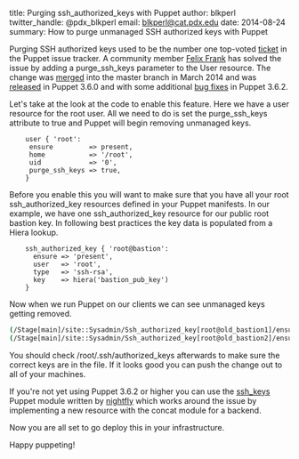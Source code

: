 title: Purging ssh_authorized_keys with Puppet
author: blkperl
twitter_handle: @pdx_blkperl
email: blkperl@cat.pdx.edu
date: 2014-08-24
summary: How to purge unmanaged SSH authorized keys with Puppet

Purging SSH authorized keys used to be the number one top-voted
[ticket][PUP-1174] in the Puppet issue tracker. A community member
[Felix Frank][ffrank] has solved the issue by adding a purge_ssh_keys parameter
to the User resource. The change was [merged][pull-2247] into the master branch in March
2014 and was [released][release-notes] in Puppet 3.6.0 and with some additional [bug fixes][bug-fixes] in
Puppet 3.6.2.

Let's take at the look at the code to enable this feature. Here we have a user
resource for the root user. All we need to do is set the purge_ssh_keys
attribute to true and Puppet will begin removing unmanaged keys.

```puppet
    user { 'root':
     ensure         => present,
     home           => '/root',
     uid            => '0',
     purge_ssh_keys => true,
    }
```

Before you enable this you will want to make sure that you have all your root
ssh_authorized_key resources defined in your Puppet manifests. In our example,
we have one ssh_authorized_key resource for our public root bastion key. In
following best practices the key data is populated from a Hiera lookup.

```puppet
    ssh_authorized_key { 'root@bastion':
      ensure => 'present',
      user   => 'root',
      type   => 'ssh-rsa',
      key    => hiera('bastion_pub_key')
    }
```

Now when we run Puppet on our clients we can see unmanaged keys getting removed.

```bash
(/Stage[main]/site::Sysadmin/Ssh_authorized_key[root@old_bastion1]/ensure) removed
(/Stage[main]/site::Sysadmin/Ssh_authorized_key[root@old_bastion2]/ensure) removed
```

You should check /root/.ssh/authorized_keys afterwards to make sure the
correct keys are in the file. If it looks good you can push the change 
out to all of your machines.

If you're not yet using Puppet 3.6.2 or higher you can use the [ssh_keys][ssh_keys]
Puppet module written by [nightfly][nightfly] which works around the issue by implementing a new resource
with the concat module for a backend.

Now you are all set to go deploy this in your infrastructure.

Happy puppeting!


[ssh_keys]: https://forge.puppetlabs.com/nightfly/ssh_keys
[PUP-1174]: https://tickets.puppetlabs.com/browse/PUP-1174
[ffrank]: https://github.com/ffrank
[pull-2247]: https://github.com/puppetlabs/puppet/pull/2247
[release-notes]: https://docs.puppetlabs.com/puppet/latest/reference/release_notes.html#feature-purging-unmanaged-ssh-authorized-keys
[bug-fixes]: https://docs.puppetlabs.com/puppet/latest/reference/release_notes.html#fixes-to-purgesshkeys
[nightfly]: https://github.com/nightfly19
